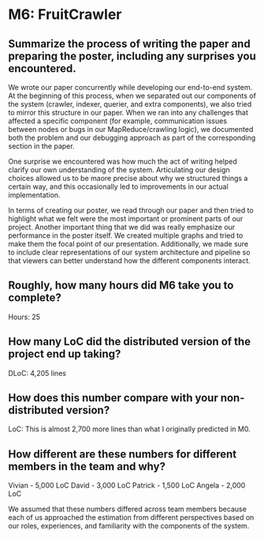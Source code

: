 # M6: FruitCrawler

## Summarize the process of writing the paper and preparing the poster, including any surprises you encountered.
We wrote our paper concurrently while developing our end-to-end system. At the beginning of this process, when we separated out our components of the system (crawler, indexer, querier, and extra components), we also tried to mirror this structure in our paper. When we ran into any challenges that affected a specific component (for example, communication issues between nodes or bugs in our MapReduce/crawling logic), we documented both the problem and our debugging approach as part of the corresponding section in the paper.

One surprise we encountered was how much the act of writing helped clarify our own understanding of the system. Articulating our design choices allowed us to be maore precise about why we structured things a certain way, and this occasionally led to improvements in our actual implementation. 

In terms of creating our poster, we read through our paper and then tried to highlight what we felt were the most important or prominent parts of our project. Another important thing that we did was really emphasize our performance in the poster itself. We created multiple graphs and tried to make them the focal point of our presentation. Additionally, we made sure to include clear representations of our system architecture and pipeline so that viewers can better understand how the different components interact.

## Roughly, how many hours did M6 take you to complete?

Hours: 25

## How many LoC did the distributed version of the project end up taking?

DLoC: 4,205 lines


## How does this number compare with your non-distributed version?
LoC: This is almost 2,700 more lines than what I originally predicted in M0.

## How different are these numbers for different members in the team and why?
Vivian - 5,000 LoC
David - 3,000 LoC
Patrick - 1,500 LoC
Angela - 2,000 LoC

We assumed that these numbers differed across team members because each of us approached the estimation from different perspectives based on our roles, experiences, and familiarity with the components of the system. 